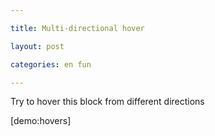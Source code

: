 ```yaml
---

title: Multi-directional hover

layout: post

categories: en fun

---
```


Try to hover this block from different directions

[demo:hovers]
